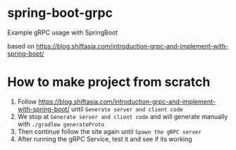 # spring-boot-grpc
Example gRPC usage with SpringBoot

based on https://blog.shiftasia.com/introduction-grpc-and-implement-with-spring-boot/

# How to make project from scratch

1. Follow https://blog.shiftasia.com/introduction-grpc-and-implement-with-spring-boot/ until `Generate server and client code`
2. We stop at `Generate server and client code` and will generate manually with `./gradlew generateProto`
3. Then continue follow the site again until `Spawn the gRPC server`
4. After running the gRPC Service, test it and see if its working
